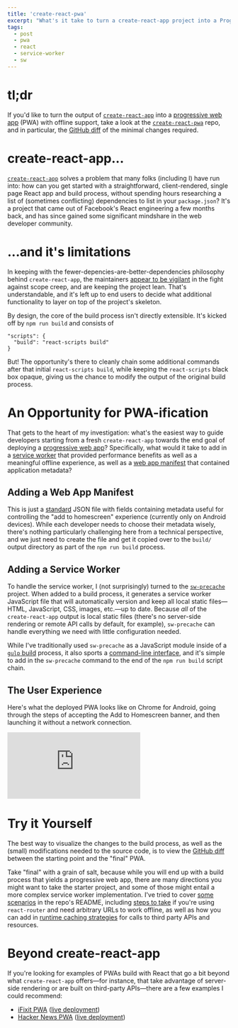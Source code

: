 ```yaml
---
title: 'create-react-pwa'
excerpt: "What's it take to turn a create-react-app project into a Progressive Web App?"
tags:
  - post
  - pwa
  - react
  - service-worker
  - sw
---
```


# tl;dr

If you'd like to turn the output of [`create-react-app`](https://github.com/facebookincubator/create-react-app) into a [progressive web app](https://developers.google.com/web/progressive-web-apps/) (PWA) with offline support, take a look at the [`create-react-pwa`](https://github.com/jeffposnick/create-react-pwa) repo, and in particular, the [GitHub diff](https://github.com/jeffposnick/create-react-pwa/compare/starting-point...pwa) of the minimal changes required.

# create-react-app...

[`create-react-app`](https://facebook.github.io/react/blog/2016/07/22/create-apps-with-no-configuration.html) solves a problem that many folks (including I) have run into: how can you get started with a straightforward, client-rendered, single page React app and build process, without spending hours researching a list of (sometimes conflicting) dependencies to list in your `package.json`? It's a project that came out of Facebook's React engineering a few months back, and has since gained some significant mindshare in the web developer community.

# ...and it's limitations

In keeping with the fewer-depencies-are-better-dependencies philosophy behind `create-react-app`, the maintainers [appear to be vigilant](https://github.com/facebookincubator/create-react-app/issues/192) in the fight against scope creep, and are keeping the project lean. That's understandable, and it's left up to end users to decide what additional functionality to layer on top of the project's skeleton.

By design, the core of the build process isn't directly extensible. It's kicked off by `npm run build` and consists of

```
"scripts": {
  "build": "react-scripts build"
}
```

But! The opportunity's there to cleanly chain some additional commands after that initial `react-scripts build`, while keeping the `react-scripts` black box opaque, giving us the chance to modify the output of the original build process.

# An Opportunity for PWA-ification

That gets to the heart of my investigation: what's the easiest way to guide developers starting from a fresh `create-react-app` towards the end goal of deploying a [progressive web app](https://developers.google.com/web/progressive-web-apps/)? Specifically, what would it take to add in a [service worker](https://developers.google.com/web/fundamentals/primers/service-worker/) that provided performance benefits as well as a meaningful offline experience, as well as a [web app manifest](https://developers.google.com/web/updates/2014/11/Support-for-installable-web-apps-with-webapp-manifest-in-chrome-38-for-Android) that contained application metadata?

## Adding a Web App Manifest

This is just a [standard](https://developer.mozilla.org/en-US/docs/Web/Manifest) JSON file with fields containing metadata useful for controlling the "add to homescreen" experience (currently only on Android devices). While each developer needs to choose their metadata wisely, there's nothing particularly challenging here from a technical perspective, and we just need to create the file and get it copied over to the `build/` output directory as part of the `npm run build` process.

## Adding a Service Worker

To handle the service worker, I (not surprisingly) turned to the [`sw-precache`](https://github.com/GoogleChrome/sw-precache) project. When added to a build process, it generates a service worker JavaScript file that will automatically version and keep all local static files—HTML, JavaScript, CSS, images, etc.—up to date. Because _all_ of the `create-react-app` output is local static files (there's no server-side rendering or remote API calls by default, for example), `sw-precache` can handle everything we need with little configuration needed.

While I've traditionally used `sw-precache` as a JavaScript module inside of a [`gulp` build](http://gulpjs.com/) process, it also sports a [command-line interface](https://github.com/GoogleChrome/sw-precache#command-line-interface), and it's simple to add in the `sw-precache` command to the end of the `npm run build` script chain.

## The User Experience

Here's what the deployed PWA looks like on Chrome for Android, going through the steps of accepting the Add to Homescreen banner, and then launching it without a network connection.

<iframe class="youtube-embed" src="https://www.youtube.com/embed/nV8sKoVbD5Q?rel=0" frameborder="0" allowfullscreen></iframe>

# Try it Yourself

The best way to visualize the changes to the build process, as well as the (small) modifications needed to the source code, is to view the [GitHub diff](https://github.com/jeffposnick/create-react-pwa/compare/starting-point...pwa) between the starting point and the "final" PWA.

Take "final" with a grain of salt, because while you will end up with a build process that yields a progressive web app, there are many directions you might want to take the starter project, and some of those might entail a more complex service worker implementation. I've tried to cover [some scenarios](https://github.com/jeffposnick/create-react-pwa#what-additional-changes-might-be-needed) in the repo's README, including [steps to take](https://github.com/jeffposnick/create-react-pwa#ive-added-in-react-router-and-now-my-urls-dont-work-offline) if you're using `react-router` and need arbitrary URLs to work offline, as well as how you can add in [runtime caching strategies](https://github.com/jeffposnick/create-react-pwa#im-using-cross-origin-apis-or-resources-and-they-arent-working-while-offline) for calls to third party APIs and resources.

# Beyond create-react-app

If you're looking for examples of PWAs build with React that go a bit beyond what `create-react-app` offers—for instance, that take advantage of server-side rendering or are built on third-party APIs—there are a few examples I could recommend:

- [iFixit PWA](https://github.com/GoogleChrome/sw-precache/tree/master/app-shell-demo) ([live deployment](https://ifixit-pwa.appspot.com/))
- [Hacker News PWA](https://github.com/insin/react-hn) ([live deployment](https://react-hn.appspot.com/))
